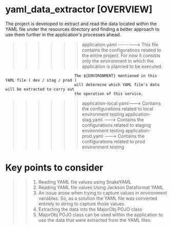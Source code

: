 # yaml_data_extractor [OVERVIEW]

The project is developed to extract and read the data located within the YAML file under the resources 
directory and finding a better approach to use them further in the application's processes ahead.

>>>>>> application.yaml --------> This file contains the configurations related to the entire project. 
                                  For now it consists only the environment in which the application is 
                                  planned to be executed. 

                                  The ${ENVIRONMENT} mentioned in this YAML file ( dev / stag / prod ) 
                                  will determine which YAML file's data will be extracted to carry out
                                  the operation of this service. 

>>>>>> application-local.yaml---> Contains the configurations related to local environment testing
>>>>>> application-stag.yaml ---> Contains the configurations related to staging environment testing
>>>>>> application-prod.yaml ---> Contains the configurations related to prod environment testing



# Key points to consider
>> 1. Reading YAML file values using SnakeYAML
>> 2. Reading YAML file values Using Jackson Dataformat YAML
>> 3. An issue arose when trying to capture values in environment variables. So, as a solution the 
      YAML file was converted entirely to string to capture those values.
>> 4. Extracting the data into the MajorObj POJO class
>> 5. MajorObj POJO class can be used within the application to use the data that were extracted from the YAML files.